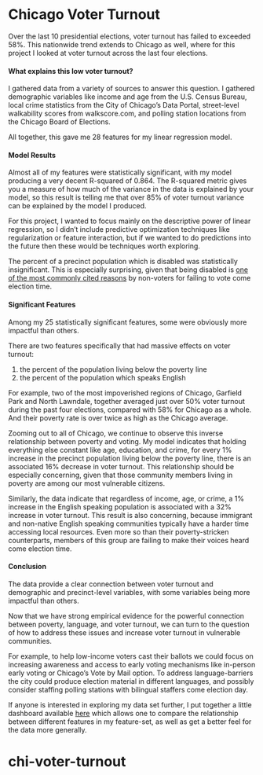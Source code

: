 # Chicago Voter Turnout

Over the last 10 presidential elections, voter turnout has failed to exceeded 58%. This nationwide trend extends to Chicago as well, where for this project I looked at voter turnout across the last four elections.

#### What explains this low voter turnout? 

I gathered data from a variety of sources to answer this question. I gathered demographic variables like income and age from the U.S. Census Bureau, local crime statistics from the City of Chicago’s Data Portal, street-level walkability scores from walkscore.com, and polling station locations from the Chicago Board of Elections.

All together, this gave me 28 features for my linear regression model.

#### Model Results

Almost all of my features were statistically significant, with my model producing a very decent R-squared of 0.864. The R-squared metric gives you a measure of how much of the variance in the data is explained by your model, so this result is telling me that over 85% of voter turnout variance can be explained by the model I produced. 

For this project, I wanted to focus mainly on the descriptive power of linear regression, so I didn’t include predictive optimization techniques like regularization or feature interaction, but if we wanted to do predictions into the future then these would be techniques worth exploring.

The percent of a precinct population which is disabled was statistically insignificant. This is especially surprising, given that being disabled is [one of the most commonly cited reasons](https://www.bloomberg.com/politics/graphics/2016-non-voters/) by non-voters for failing to vote come election time.

#### Significant Features

Among my 25 statistically significant features, some were obviously more impactful than others.

There are two features specifically that had massive effects on voter turnout: 
1. the percent of the population living below the poverty line
2. the percent of the population which speaks English

For example, two of the most impoverished regions of Chicago, Garfield Park and North Lawndale, together averaged just over 50% voter turnout during the past four elections, compared with 58% for Chicago as a whole.  And their poverty rate is over twice as high as the Chicago average.

Zooming out to all of Chicago, we continue to observe this inverse relationship between poverty and voting. My model indicates that holding everything else constant like age, education, and crime, for every 1% increase in the precinct population living below the poverty line, there is an associated 16% decrease in voter turnout. This relationship should be especially concerning, given that those community members living in poverty are among our most vulnerable citizens. 

Similarly, the data indicate that regardless of income, age, or crime, a 1% increase in the English speaking population is associated with a 32% increase in voter turnout. This result is also concerning, because immigrant and non-native English speaking communities typically have a harder time accessing local resources. Even more so than their poverty-stricken counterparts, members of this group are failing to make their voices heard come election time. 

#### Conclusion

The data provide a clear connection between voter turnout and demographic and precinct-level variables, with some variables being more impactful than others. 

Now that we have strong empirical evidence for the powerful connection between poverty, language, and voter turnout, we can turn to the question of how to address these issues and increase voter turnout in vulnerable communities.

For example, to help low-income voters cast their ballots we could focus on increasing awareness and access to early voting mechanisms like in-person early voting or Chicago’s Vote by Mail option. To address language-barriers the city could produce election material in different languages, and possibly consider staffing polling stations with bilingual staffers come election day. 

If anyone is interested in exploring my data set further, I put together a little dashboard available [here](https://github.com/alex-douglas/chi-voter-dashboard) which allows one to compare the relationship between different features in my feature-set, as well as get a better feel for the data more generally.
# chi-voter-turnout
